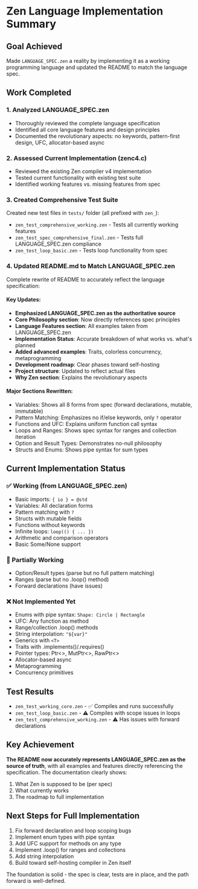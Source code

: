 # Zen Language Implementation Summary

## Goal Achieved
Made `LANGUAGE_SPEC.zen` a reality by implementing it as a working programming language and updated the README to match the language spec.

## Work Completed

### 1. Analyzed LANGUAGE_SPEC.zen
- Thoroughly reviewed the complete language specification
- Identified all core language features and design principles
- Documented the revolutionary aspects: no keywords, pattern-first design, UFC, allocator-based async

### 2. Assessed Current Implementation (zenc4.c)
- Reviewed the existing Zen compiler v4 implementation
- Tested current functionality with existing test suite
- Identified working features vs. missing features from spec

### 3. Created Comprehensive Test Suite
Created new test files in `tests/` folder (all prefixed with `zen_`):
- `zen_test_comprehensive_working.zen` - Tests all currently working features
- `zen_test_spec_comprehensive_final.zen` - Tests full LANGUAGE_SPEC.zen compliance
- `zen_test_loop_basic.zen` - Tests loop functionality from spec

### 4. Updated README.md to Match LANGUAGE_SPEC.zen
Complete rewrite of README to accurately reflect the language specification:

#### Key Updates:
- **Emphasized LANGUAGE_SPEC.zen as the authoritative source**
- **Core Philosophy section**: Now directly references spec principles
- **Language Features section**: All examples taken from LANGUAGE_SPEC.zen
- **Implementation Status**: Accurate breakdown of what works vs. what's planned
- **Added advanced examples**: Traits, colorless concurrency, metaprogramming
- **Development roadmap**: Clear phases toward self-hosting
- **Project structure**: Updated to reflect actual files
- **Why Zen section**: Explains the revolutionary aspects

#### Major Sections Rewritten:
- Variables: Shows all 8 forms from spec (forward declarations, mutable, immutable)
- Pattern Matching: Emphasizes no if/else keywords, only `?` operator
- Functions and UFC: Explains uniform function call syntax
- Loops and Ranges: Shows spec syntax for ranges and collection iteration
- Option and Result Types: Demonstrates no-null philosophy
- Structs and Enums: Shows pipe syntax for sum types

## Current Implementation Status

### ✅ Working (from LANGUAGE_SPEC.zen)
- Basic imports: `{ io } = @std`
- Variables: All declaration forms
- Pattern matching with `?`
- Structs with mutable fields
- Functions without keywords
- Infinite loops: `loop(() { ... })`
- Arithmetic and comparison operators
- Basic Some/None support

### 🚧 Partially Working
- Option/Result types (parse but no full pattern matching)
- Ranges (parse but no .loop() method)
- Forward declarations (have issues)

### ❌ Not Implemented Yet
- Enums with pipe syntax: `Shape: Circle | Rectangle`
- UFC: Any function as method
- Range/collection .loop() methods
- String interpolation: `"${var}"`
- Generics with `<T>`
- Traits with .implements()/.requires()
- Pointer types: Ptr<>, MutPtr<>, RawPtr<>
- Allocator-based async
- Metaprogramming
- Concurrency primitives

## Test Results
- `zen_test_working_core.zen` - ✅ Compiles and runs successfully
- `zen_test_loop_basic.zen` - ⚠️ Compiles with scope issues in loops
- `zen_test_comprehensive_working.zen` - ⚠️ Has issues with forward declarations

## Key Achievement
**The README now accurately represents LANGUAGE_SPEC.zen as the source of truth**, with all examples and features directly referencing the specification. The documentation clearly shows:
1. What Zen is supposed to be (per spec)
2. What currently works
3. The roadmap to full implementation

## Next Steps for Full Implementation
1. Fix forward declaration and loop scoping bugs
2. Implement enum types with pipe syntax
3. Add UFC support for methods on any type
4. Implement .loop() for ranges and collections
5. Add string interpolation
6. Build toward self-hosting compiler in Zen itself

The foundation is solid - the spec is clear, tests are in place, and the path forward is well-defined.